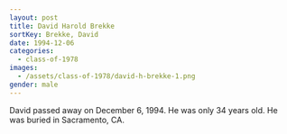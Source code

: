 ```yaml
---
layout: post
title: David Harold Brekke
sortKey: Brekke, David
date: 1994-12-06
categories:
  - class-of-1978
images:
  - /assets/class-of-1978/david-h-brekke-1.png
gender: male
---
```


David passed away on December 6, 1994. He was only 34 years old. He was buried in Sacramento, CA.
